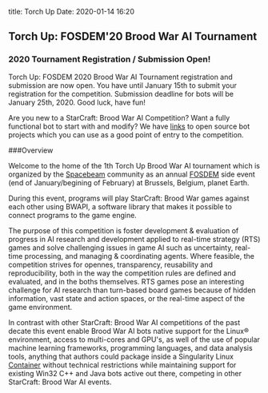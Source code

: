 title: Torch Up
Date: 2020-01-14 16:20
## Torch Up: FOSDEM'20 Brood War AI Tournament

### 2020 Tournament Registration / Submission Open!

Torch Up: FOSDEM 2020 Brood War AI Tournament registration and submission are now open. You have until January 15th to submit your registration for the competition. Submission deadline for bots will be January 25th, 2020. Good luck, have fun!

Are you new to a StarCraft: Brood War AI Competition? Want a fully functional bot to start with and modify? We have [links](https://github.com/jchassoul/awesome-broodwarAI) to open source bot projects which you can use as a good point of entry to the competition. 

###Overview

Welcome to the home of the 1th Torch Up Brood War AI tournament which is organized by the [Spacebeam](https://spacebeam.org) community as an annual [FOSDEM](https://fosdem.org) side event (end of January/begining of February) at Brussels, Belgium, planet Earth.

During this event, programs will play StarCraft: Brood War games against each other using BWAPI, a software library that makes it possible to connect programs to the game engine.

The purpose of this competition is foster development & evaluation of progress in AI research and development applied to real-time strategy (RTS) games and solve challenging issues in game AI such as uncertainty, real-time processing, and managing & coordinating agents. Where feasible, the competition strives for opennes, transparency, reusability and reproducibility, both in the way the competition rules are defined and evaluated, and in the boths themselves. RTS games pose an interesting challenge for AI research than turn-based board games because of hidden information, vast state and action spaces, or the real-time aspect of the game environment. 

In contrast with other StarCraft: Brood War AI competitions of the past decate this event enable Brood War AI bots native support for the Linux® environment, access to multi-cores and GPU's, as well of the use of popular machine learning frameworks, programming languages, and data analysis tools, anything that authors could package inside a Singularity Linux [Container](https://sylabs.io/guides/3.4/user-guide/definition_files.html) without technical restrictions while maintaining support for existing Win32 C++ and Java bots active out there, competing in other StarCraft: Brood War AI events. 
